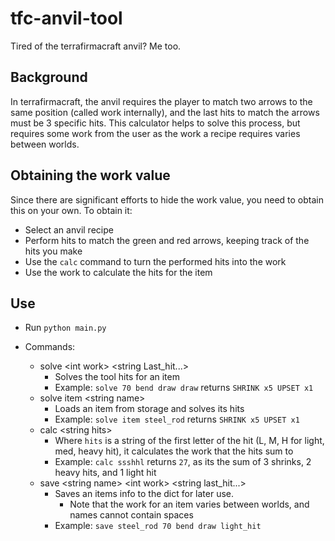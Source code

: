# tfc-anvil-tool
Tired of the terrafirmacraft anvil? Me too.

## Background

In terrafirmacraft, the anvil requires the player to match two arrows to the same position (called work internally), and the last hits to match the arrows must be 3 specific hits. This calculator helps to solve this process, but requires some work from the user as the work a recipe requires varies between worlds.

## Obtaining the work value
Since there are significant efforts to hide the work value, you need to obtain this on your own. 
To obtain it:
* Select an anvil recipe
* Perform hits to match the green and red arrows, keeping track of the hits you make
* Use the `calc` command to turn the performed hits into the work
* Use the work to calculate the hits for the item


## Use

* Run `python main.py`

* Commands:
    * solve \<int work\> \<string Last_hit...\>
        * Solves the tool hits for an item
        * Example: `solve 70 bend draw draw` returns `SHRINK x5 UPSET x1`
    * solve item \<string name\>
        * Loads an item from storage and solves its hits
        * Example: `solve item steel_rod` returns `SHRINK x5 UPSET x1`
    * calc \<string hits\>
        * Where `hits` is a string of the first letter of the hit (L, M, H for light, med, heavy hit), it calculates the work that the hits sum to
        * Example: `calc ssshhl` returns `27`, as its the sum of 3 shrinks, 2 heavy hits, and 1 light hit
    * save \<string name\> \<int work\> \<string last_hit...\>
        * Saves an items info to the dict for later use.
            * Note that the work for an item varies between worlds, and names cannot contain spaces
        * Example: `save steel_rod 70 bend draw light_hit`
